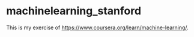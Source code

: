 # machinelearning_stanford

This is my exercise of https://www.coursera.org/learn/machine-learning/. 

